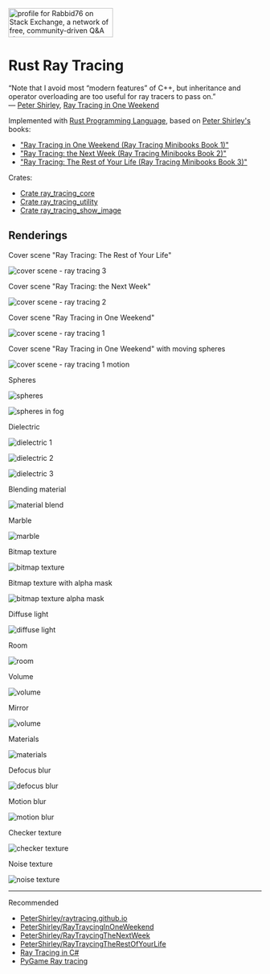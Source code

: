 <a href="https://stackexchange.com/users/7322082/rabbid76"><img src="https://stackexchange.com/users/flair/7322082.png" width="208" height="58" alt="profile for Rabbid76 on Stack Exchange, a network of free, community-driven Q&amp;A sites" title="profile for Rabbid76 on Stack Exchange, a network of free, community-driven Q&amp;A sites" /></a>

# Rust Ray Tracing

“Note that I avoid most “modern features” of C++, but inheritance and operator overloading are too useful for ray tracers to pass on.”  
― [Peter Shirley](https://research.nvidia.com/person/peter-shirley), [Ray Tracing in One Weekend](https://www.goodreads.com/book/show/28794030-ray-tracing-in-one-weekend)

Implemented with [Rust Programming Language](https://www.rust-lang.org/), based on [Peter Shirley's](https://research.nvidia.com/person/peter-shirley) books:

- ["Ray Tracing in One Weekend (Ray Tracing Minibooks Book 1)"](https://raytracing.github.io/books/RayTracingInOneWeekend.html)
- ["Ray Tracing: the Next Week (Ray Tracing Minibooks Book 2)"](https://raytracing.github.io/books/RayTracingTheNextWeek.html)
- ["Ray Tracing: The Rest of Your Life (Ray Tracing Minibooks Book 3)"](https://raytracing.github.io/books/RayTracingTheRestOfYourLife.html)

Crates:

- [Crate ray_tracing_core](https://docs.rs/ray_tracing_core/0.1.0/ray_tracing_core/)
- [Crate ray_tracing_utility](https://docs.rs/ray_tracing_utility/0.1.0/ray_tracing_utility/)
- [Crate ray_tracing_show_image](https://docs.rs/ray_tracing_show_image/0.1.0/ray_tracing_show_image/)

## Renderings

Cover scene "Ray Tracing: The Rest of Your Life"

![cover scene - ray tracing 3](rendering/RoomGlassSphere_800x800_100000_samples.png)

Cover scene "Ray Tracing: the Next Week"

![cover scene - ray tracing 2](rendering/CoverSceneRT2_800x800_10000_samples.png)

Cover scene "Ray Tracing in One Weekend"

![cover scene - ray tracing 1](rendering/CoverSceneRT1_800x400_10000_samples.png)

Cover scene "Ray Tracing in One Weekend" with moving spheres

![cover scene - ray tracing 1 motion](rendering/CoverSceneRT1Motion_800x400_10000_samples.png)

Spheres

![spheres](rendering/Spheres_2000x1000_10000_samples.png)

![spheres in fog](rendering/SpheresFog_2000x1000_10000_samples_test_4.png)

Dielectric

![dielectric 1](rendering/MaterialDielectric1_800x400_10000_samples.png)

![dielectric 2](rendering/MaterialDielectric2_800x400_10000_samples.png)

![dielectric 3](rendering/MaterialDielectric3_800x400_10000_samples.png)

Blending material

![material blend](rendering/MaterialBlend_800x400_10000_samples.png)

Marble

![marble](rendering/TextureNoiseMarble_800x400_10000_samples.png)

Bitmap texture

![bitmap texture](rendering/TextureBitmap_800x400_10000_samples.png)

Bitmap texture with alpha mask

![bitmap texture alpha mask](rendering/TextureBitmapAlpha_800x400_10000_samples.png)

Diffuse light

![diffuse light](rendering/LightDiffuse_800x400_10000_samples.png)

Room

![room](rendering/Room_800x800_100000_samples.png)

Volume

![volume](rendering/Volume_800x800_100000_samples.png)

Mirror

![volume](rendering/RoomMirror_800x800_100000_samples.png)

Materials

![materials](rendering/Materials1_800x400_10000_samples.png)

Defocus blur

![defocus  blur](rendering/DefocusBlur_800x400_10000_samples.png)

Motion blur

![motion  blur](rendering/MotionBlur_800x400_10000_samples.png)

Checker texture

![checker texture](rendering/TextureChecker_800x400_10000_samples.png)

Noise texture

![noise texture](rendering/TextureNoise_800x400_10000_samples.png)

---

Recommended

- [PeterShirley/raytracing.github.io](https://github.com/RayTracing/raytracing.github.io)
- [PeterShirley/RayTraycingInOneWeekend](https://github.com/RayTracing/InOneWeekend)
- [PeterShirley/RayTraycingTheNextWeek](https://github.com/RayTracing/TheNextWeek)
- [PeterShirley/RayTraycingTheRestOfYourLife](https://github.com/RayTracing/TheRestOfYourLife)
- [Ray Tracing in C#](https://github.com/Rabbid76/c_sharp_raytrace_examples)
- [PyGame Ray tracing](https://github.com/Rabbid76/PyGameRayTracing)
